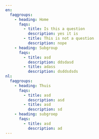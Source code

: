 ```yaml
---
en:
  faqgroups:
    - heading: Home
      faqs:
        - title: Is this a question
          description: yes it is
        - title: This is not a question
          description: nope
    - heading: Subgroup
      faqs:
        - title: asd
          description: ddsdasd
        - title: adass
          description: dsddsdsds
nl:
  faqgroups:
    - heading: Thuis
      faqs:
        - title: asd
          description: asd
        - title: asd
          description: sd
    - heading: subgroep
      faqs:
        - title: asd
          description: ad
---
```

